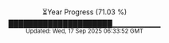<p align="center">
⏳Year Progress (71.03 %) <br>
█████████████████████▁▁▁▁▁▁▁▁▁ <br>
<sub>Updated: Wed, 17 Sep 2025 06:33:52 GMT</sub>
</p>

